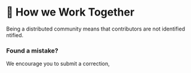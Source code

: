 # 🤝 How we Work Together

Being a distributed community means that contributors are not identified ntified.

### Found a mistake?

We encourage you to submit a correction,
